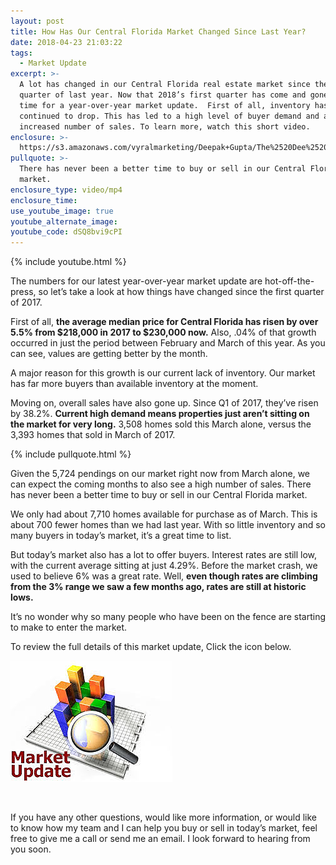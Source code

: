 ```yaml
---
layout: post
title: How Has Our Central Florida Market Changed Since Last Year?
date: 2018-04-23 21:03:22
tags:
  - Market Update
excerpt: >-
  A lot has changed in our Central Florida real estate market since the first
  quarter of last year. Now that 2018’s first quarter has come and gone, it’s
  time for a year-over-year market update.  First of all, inventory has
  continued to drop. This has led to a high level of buyer demand and an
  increased number of sales. To learn more, watch this short video.
enclosure: >-
  https://s3.amazonaws.com/vyralmarketing/Deepak+Gupta/The%2520Dee%2520Team-%2520How%2520Has%2520Our%2520Central%2520Florida%2520Market%2520Changed%2520Since%2520Last%2520Year%253F.mp4
pullquote: >-
  There has never been a better time to buy or sell in our Central Florida
  market.
enclosure_type: video/mp4
enclosure_time:
use_youtube_image: true
youtube_alternate_image:
youtube_code: dSQ8bvi9cPI
---
```


{% include youtube.html %}

The numbers for our latest year-over-year market update are hot-off-the-press, so let’s take a look at how things have changed since the first quarter of 2017.

First of all, **the average median price for Central Florida has risen by over 5.5% from $218,000 in 2017 to $230,000 now.** Also, .04% of that growth occurred in just the period between February and March of this year. As you can see, values are getting better by the month.

A major reason for this growth is our current lack of inventory. Our market has far more buyers than available inventory at the moment.

Moving on, overall sales have also gone up. Since Q1 of 2017, they’ve risen by 38.2%. **Current high demand means properties just aren’t sitting on the market for very long.** 3,508 homes sold this March alone, versus the 3,393 homes that sold in March of 2017.

{% include pullquote.html %}

Given the 5,724 pendings on our market right now from March alone, we can expect the coming months to also see a high number of sales. There has never been a better time to buy or sell in our Central Florida market.

We only had about 7,710 homes available for purchase as of March. This is about 700 fewer homes than we had last year. With so little inventory and so many buyers in today’s market, it’s a great time to list.

But today’s market also has a lot to offer buyers. Interest rates are still low, with the current average sitting at just 4.29%. Before the market crash, we used to believe 6% was a great rate. Well, **even though rates are climbing from the 3% range we saw a few months ago, rates are still at historic lows.**

It’s no wonder why so many people who have been on the fence are starting to make to enter the market.

To review the full details of this market update, Click the icon below.

[![](/uploads/download-32-1.jpg)](http://www.orlandorealtors.org/?page=March18TalkingPoints&amp;_cldee=bWVnYW5nQG9ybGFuZG9yZWFsdG9ycy5vcmc%3d&amp;recipientid=contact-00e89d2e417d43e88c4da0febe326130-1671c8498efb4c5ca847ba2333023cb0&amp;esid=e2e5fe10-8a3d-e811-9c1a-00155d101216)

&nbsp;

If you have any other questions, would like more information, or would like to know how my team and I can help you buy or sell in today’s market, feel free to give me a call or send me an email. I look forward to hearing from you soon.

&nbsp;